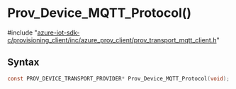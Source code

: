 # Prov_Device_MQTT_Protocol()

\#include "[azure-iot-sdk-c/provisioning_client/inc/azure_prov_client/prov_transport_mqtt_client.h](../iot-c-ref-prov-transport-mqtt-client-h.md)"  

## Syntax

```C
const PROV_DEVICE_TRANSPORT_PROVIDER* Prov_Device_MQTT_Protocol(void);
```


